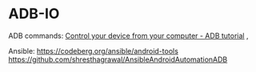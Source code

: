 # ADB-IO
ADB commands: [Control your device from your computer - ADB tutorial](https://youtu.be/uOPcUjVl2YQ) ,

Ansible: https://codeberg.org/ansible/android-tools https://github.com/shresthagrawal/AnsibleAndroidAutomationADB
